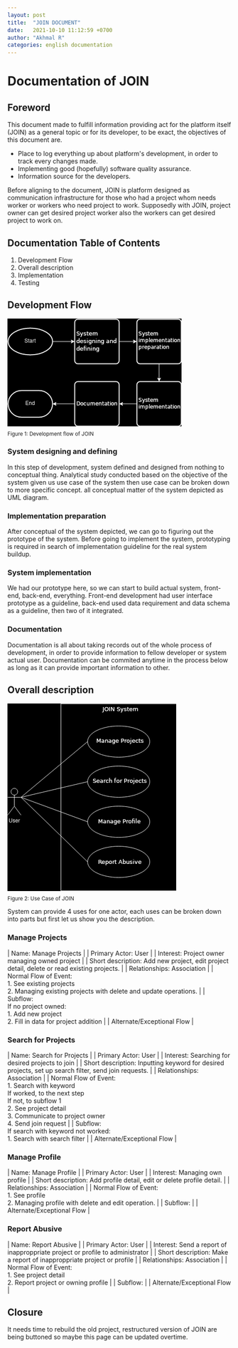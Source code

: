 ```yaml
---
layout: post
title:  "JOIN DOCUMENT"
date:   2021-10-10 11:12:59 +0700
author: "Akhmal R"
categories: english documentation
---
```


# Documentation of JOIN

## Foreword

This document made to fulfill information providing act for the platform itself (JOIN) as a general topic or for its developer, to be exact, the objectives of this document are.
- Place to log everything up about platform's development, in order to track every changes made.
- Implementing good (hopefully) software quality assurance.
- Information source for the developers.

Before aligning to the document, JOIN is platform designed as communication infrastructure for those who had a project whom needs worker or workers who need project to work. Supposedly with JOIN, project owner can get desired project worker also the workers can get desired project to work on.

## Documentation Table of Contents

1. Development Flow
2. Overall description
3. Implementation
4. Testing

## Development Flow

![directory](/images/DiagramAlirTABlack.png)<br/>
<sub>Figure 1: Development flow of JOIN</sub>

### System designing and defining

In this step of development, system defined and designed from nothing to conceptual thing. Analytical study conducted based on the objective of the system given us use case of the system then use case can be broken down to more specific concept. all conceptual matter of the system depicted as UML diagram.

### Implementation preparation

After conceptual of the system depicted, we can go to figuring out the prototype of the system. Before going to implement the system, prototyping is required in search of implementation guideline for the real system buildup.

### System implementation

We had our prototype here, so we can start to build actual system, front-end, back-end, everything. Front-end development had user interface prototype as a guideline, back-end used data requirement and data schema as a guideline, then two of it integrated.

### Documentation

Documentation is all about taking records out of the whole process of development, in order to provide information to fellow developer or system actual user. Documentation can be commited anytime in the process below as long as it can provide important information to other.

## Overall description

![directory](/images/UseCaseDiagramTABlack.png)<br/>
<sub>Figure 2: Use Case of JOIN</sub>

System can provide 4 uses for one actor, each uses can be broken down into parts but first let us show you the description.

### Manage Projects

| Name: Manage Projects |
| Primary Actor: User  |
| Interest: Project owner managing owned project |
| Short description: Add new project, edit project detail, delete or read existing projects. |
| Relationships: Association |
| Normal Flow of Event:<br/>1. See existing projects<br/>2. Managing existing projects with delete and update operations. |
| Subflow:<br/>If no project owned:<br/>1. Add new project<br/>2. Fill in data for project addition |
| Alternate/Exceptional Flow |

### Search for Projects

| Name: Search for Projects |
| Primary Actor: User  |
| Interest: Searching for desired projects to join |
| Short description: Inputting keyword for desired projects, set up search filter, send join requests. |
| Relationships: Association |
| Normal Flow of Event:<br/>1. Search with keyword<br/>If worked, to the next step<br/>If not, to  subflow 1<br/>2. See project detail<br/>3. Communicate to project owner<br/>4. Send join request |
| Subflow:<br/>If search with keyword not worked:<br/>1. Search with search filter |
| Alternate/Exceptional Flow |

### Manage Profile

| Name: Manage Profile |
| Primary Actor: User  |
| Interest: Managing own profile |
| Short description: Add profile detail, edit or delete profile detail. |
| Relationships: Association |
| Normal Flow of Event:<br/>1. See profile<br/>2. Managing profile with delete and edit operation. |
| Subflow: |
| Alternate/Exceptional Flow |

### Report Abusive

| Name: Report Abusive |
| Primary Actor: User  |
| Interest: Send a report of inapproppriate project or profile to administrator |
| Short description: Make a report of inapproppriate project or profile |
| Relationships: Association |
| Normal Flow of Event:<br/>1. See project detail<br/>2. Report project or owning profile |
| Subflow: |
| Alternate/Exceptional Flow |

## Closure

It needs time to rebuild the old project, restructured version of JOIN are being buttoned so maybe this page can be updated overtime.
